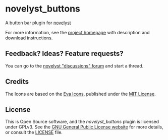 # novelyst_buttons

A button bar plugin for [novelyst](https://peter88213.github.io/novelyst)


For more information, see the [project homepage](https://peter88213.github.io/novelyst_buttons) with description and download instructions.

## Feedback? Ideas? Feature requests?

You can go to the [novelyst "discussions" forum](https://github.com/peter88213/novelyst/discussions) and start a thread.

## Credits

The Icons are based on the [Eva Icons](https://akveo.github.io/eva-icons/#/), published under the [MIT License](http://www.opensource.org/licenses/mit-license.php).

## License

This is Open Source software, and the *novelyst_buttons* plugin is licensed under GPLv3. See the
[GNU General Public License website](https://www.gnu.org/licenses/gpl-3.0.en.html) for more
details, or consult the [LICENSE](https://github.com/peter88213/novelyst_buttons/blob/main/LICENSE) file.
